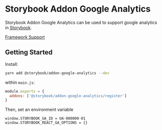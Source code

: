 # Storybook Addon Google Analytics

Storybook Addon Google Analytics can be used to support google analytics in [Storybook](https://storybook.js.org).

[Framework Support](https://github.com/storybookjs/storybook/blob/master/ADDONS_SUPPORT.md)

## Getting Started

Install:

```sh
yarn add @storybook/addon-google-analytics --dev
```

within `main.js`:

```js
module.exports = {
  addons: ['@storybook/addon-google-analytics/register']
}
```

Then, set an environment variable

```
window.STORYBOOK_GA_ID = UA-000000-01
window.STORYBOOK_REACT_GA_OPTIONS = {}
```
